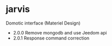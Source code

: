 jarvis
======

Domotic interface (Materiel Design)

* 2.0.0 Remove mongodb and use Jeedom api
* 2.0.1 Response command correction